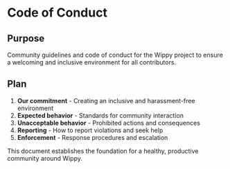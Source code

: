 # Code of Conduct

<!--
TOC: Community & Contributing > Code of Conduct
Audience: Community members
Duration: 5 minutes
Prerequisites: None
-->

## Purpose

Community guidelines and code of conduct for the Wippy project to ensure a welcoming and inclusive environment for all contributors.

## Plan

1. **Our commitment** - Creating an inclusive and harassment-free environment
2. **Expected behavior** - Standards for community interaction
3. **Unacceptable behavior** - Prohibited actions and consequences
4. **Reporting** - How to report violations and seek help
5. **Enforcement** - Response procedures and escalation

This document establishes the foundation for a healthy, productive community around Wippy.

<!--
Content will include:
- Clear behavioral expectations
- Examples of positive and negative behavior
- Reporting mechanisms and contact information
- Enforcement procedures and consequences
- Appeal process and resolution steps
-->
